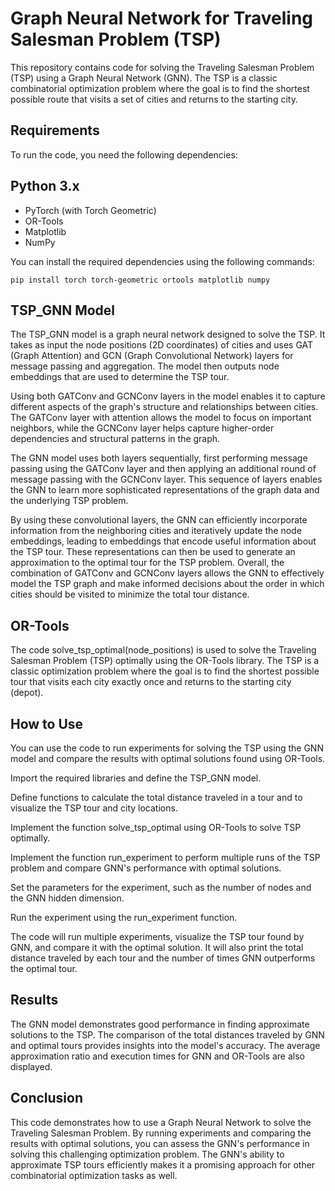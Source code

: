 # Graph Neural Network for Traveling Salesman Problem (TSP)
This repository contains code for solving the Traveling Salesman Problem (TSP) using a Graph Neural Network (GNN). The TSP is a classic combinatorial optimization problem where the goal is to find the shortest possible route that visits a set of cities and returns to the starting city.

## Requirements
To run the code, you need the following dependencies:

## Python 3.x
* PyTorch (with Torch Geometric)
* OR-Tools
* Matplotlib
* NumPy

You can install the required dependencies using the following commands:

```
pip install torch torch-geometric ortools matplotlib numpy
```


## TSP_GNN Model
The TSP_GNN model is a graph neural network designed to solve the TSP. It takes as input the node positions (2D coordinates) of cities and uses GAT (Graph Attention) and GCN (Graph Convolutional Network) layers for message passing and aggregation. The model then outputs node embeddings that are used to determine the TSP tour.

Using both GATConv and GCNConv layers in the model enables it to capture different aspects of the graph's structure and relationships between cities. 
The GATConv layer with attention allows the model to focus on important neighbors, while the GCNConv layer helps capture higher-order dependencies and structural patterns in the graph.

The GNN model uses both layers sequentially, first performing message passing using the GATConv layer and then applying an additional round of message passing with the GCNConv layer. 
This sequence of layers enables the GNN to learn more sophisticated representations of the graph data and the underlying TSP problem.

By using these convolutional layers, the GNN can efficiently incorporate information from the neighboring cities and iteratively update the node embeddings, leading to embeddings that encode useful information about the TSP tour. These representations can then be used to generate an approximation to the optimal tour for the TSP problem. Overall, the combination of GATConv and GCNConv layers allows the GNN to effectively model the TSP graph and make informed decisions about the order in which cities should be visited to minimize the total tour distance.

## OR-Tools
The code solve_tsp_optimal(node_positions) is used to solve the Traveling Salesman Problem (TSP) optimally using the OR-Tools library. 
The TSP is a classic optimization problem where the goal is to find the shortest possible tour that visits each city exactly once and returns to the starting city (depot). 

## How to Use
You can use the code to run experiments for solving the TSP using the GNN model and compare the results with optimal solutions found using OR-Tools.

Import the required libraries and define the TSP_GNN model.

Define functions to calculate the total distance traveled in a tour and to visualize the TSP tour and city locations.

Implement the function solve_tsp_optimal using OR-Tools to solve TSP optimally.

Implement the function run_experiment to perform multiple runs of the TSP problem and compare GNN's performance with optimal solutions.

Set the parameters for the experiment, such as the number of nodes and the GNN hidden dimension.

Run the experiment using the run_experiment function.

The code will run multiple experiments, visualize the TSP tour found by GNN, and compare it with the optimal solution. It will also print the total distance traveled by each tour and the number of times GNN outperforms the optimal tour.

## Results
The GNN model demonstrates good performance in finding approximate solutions to the TSP. The comparison of the total distances traveled by GNN and optimal tours provides insights into the model's accuracy. The average approximation ratio and execution times for GNN and OR-Tools are also displayed.

## Conclusion
This code demonstrates how to use a Graph Neural Network to solve the Traveling Salesman Problem. By running experiments and comparing the results with optimal solutions, you can assess the GNN's performance in solving this challenging optimization problem. The GNN's ability to approximate TSP tours efficiently makes it a promising approach for other combinatorial optimization tasks as well.
